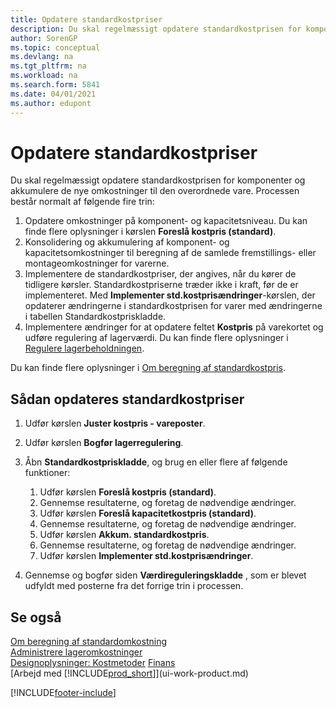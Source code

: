 ```yaml
---
title: Opdatere standardkostpriser
description: Du skal regelmæssigt opdatere standardkostprisen for komponenter og akkumulere de nye omkostninger til den overordnede vare.
author: SorenGP
ms.topic: conceptual
ms.devlang: na
ms.tgt_pltfrm: na
ms.workload: na
ms.search.form: 5841
ms.date: 04/01/2021
ms.author: edupont
---
```

# <a name="update-standard-costs" />Opdatere standardkostpriser
Du skal regelmæssigt opdatere standardkostprisen for komponenter og akkumulere de nye omkostninger til den overordnede vare. Processen består normalt af følgende fire trin:  

1.  Opdatere omkostninger på komponent- og kapacitetsniveau. Du kan finde flere oplysninger i kørslen **Foreslå kostpris (standard)**.  
2.  Konsolidering og akkumulering af komponent- og kapacitetsomkostninger til beregning af de samlede fremstillings- eller montageomkostninger for varerne.  
3.  Implementere de standardkostpriser, der angives, når du kører de tidligere kørsler. Standardkostpriserne træder ikke i kraft, før de er implementeret. Med **Implementer std.kostprisændringer**-kørslen, der opdaterer ændringerne i standardkostprisen for varer med ændringerne i tabellen Standardkostpriskladde.  
4.  Implementere ændringer for at opdatere feltet **Kostpris** på varekortet og udføre regulering af lagerværdi. Du kan finde flere oplysninger i [Regulere lagerbeholdningen](inventory-how-revalue-inventory.md).  

Du kan finde flere oplysninger i [Om beregning af standardkostpris](finance-about-calculating-standard-cost.md).
  
## <a name="to-update-standard-costs" />Sådan opdateres standardkostpriser

1.  Udfør kørslen **Juster kostpris - vareposter**.  
2.  Udfør kørslen **Bogfør lagerregulering**.  
3.  Åbn **Standardkostpriskladde**, og brug en eller flere af følgende funktioner:  

    1.  Udfør kørslen **Foreslå kostpris (standard)**.  
    2.  Gennemse resultaterne, og foretag de nødvendige ændringer.  
    3.  Udfør kørslen **Foreslå kapacitetkostpris (standard)**.  
    4.  Gennemse resultaterne, og foretag de nødvendige ændringer.
    5. Udfør kørslen **Akkum. standardkostpris**.
    6.  Gennemse resultaterne, og foretag de nødvendige ændringer.
    7.  Udfør kørslen **Implementer std.kostprisændringer**.  
4.  Gennemse og bogfør siden **Værdireguleringskladde** , som er blevet udfyldt med posterne fra det forrige trin i processen.  

## <a name="see-also" />Se også

 [Om beregning af standardomkostning](finance-about-calculating-standard-cost.md)   
 [Administrere lageromkostninger](finance-manage-inventory-costs.md)   
 [Designoplysninger: Kostmetoder](design-details-costing-methods.md) [Finans](finance.md)  
 [Arbejd med [!INCLUDE[prod_short](includes/prod_short.md)]](ui-work-product.md)  


[!INCLUDE[footer-include](includes/footer-banner.md)]
